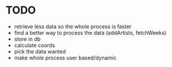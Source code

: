 # TODO


- retrieve less data so the whole process is faster
- find a better way to process the data (addArtists, fetchWeeks)
- store in db
- calculate coords
- pick the data wanted
- make whole process user based/dynamic
